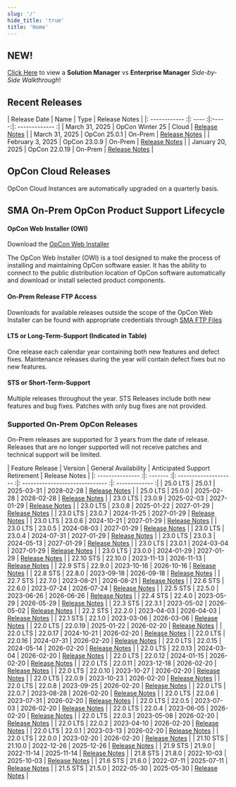 ```yaml
---
slug: '/'
hide_title: 'true'
title: 'Home'
---
```


## NEW!

[Click Here](sm_vs_em) to view a **Solution Manager** vs **Enterprise Manager** *Side-by-Side Walkthrough*!

## Recent Releases

| Release Date | Name | Type | Release Notes |
|: ------------ :|: ---- :|:-----:|: ------------- :|
| March 31, 2025 | OpCon Winter 25 | Cloud | [Release Notes](https://help.smatechnologies.com/opcon/core/release-notes) |
| March 31, 2025 | OpCon 25.0.1 | On-Prem | [Release Notes](https://help.smatechnologies.com/opcon/core/v25.0/release-notes#opcon-2500) |
| February 3, 2025 | OpCon 23.0.9 | On-Prem | [Release Notes](https://help.smatechnologies.com/opcon/core/v23.0/release-notes#opcon-2309) |
| January 20, 2025 | OpCon 22.0.19 | On-Prem | [Release Notes](https://help.smatechnologies.com/opcon/core/v22.0/release-notes#opcon-22019) |


## OpCon Cloud Releases

OpCon Cloud Instances are automatically upgraded on a quarterly basis.

## SMA On-Prem OpCon Product Support Lifecycle

#### OpCon Web Installer (OWI)

Download the [OpCon Web Installer](https://smatechnologies.hosted-by-files.com/OpConPublicUtilities/OpConWebInstaller.zip)

The OpCon Web Installer (OWI) is a tool designed to make the process of installing and maintaining OpCon software easier. It has the ability to connect to the public distribution location of OpCon software automatically and download or install selected product components.

#### On-Prem Release FTP Access

Downloads for available releases outside the scope of the OpCon Web Installer can be found with appropriate credentials through [SMA FTP Files](https://files.smatechnologies.com/files/)

#### LTS or Long-Term-Support (Indicated in Table)

One release each calendar year containing both new features and defect fixes. Maintenance releases during the year will contain defect fixes but no new features.

#### STS or Short-Term-Support

Multiple releases throughout the year. STS Releases include both new features and bug fixes. Patches with only bug fixes are not provided.

### Supported On-Prem OpCon Releases

On-Prem releases are supported for 3 years from the date of release. Releases that are no longer supported will not receive patches and technical support will be limited.


| Feature Release | Version | General Availability | Anticipated Support Retirement | Release Notes |
|: --------------- :|: ------- :|: -------------------- :|: ------------------------------ :|: ------------- :|
| 25.0 LTS | 25.0.1 | 2025-03-31 | 2028-02-28 | [Release Notes](https://help.smatechnologies.com/opcon/core/v25.0/release-notes#opcon-2501) |
| 25.0 LTS | 25.0.0 | 2025-02-28 | 2028-02-28 | [Release Notes](https://help.smatechnologies.com/opcon/core/v25.0/release-notes#opcon-2500) |
| 23.0 LTS | 23.0.9 | 2025-02-03 | 2027-01-29 | [Release Notes](https://help.smatechnologies.com/opcon/core/v23.0/release-notes#opcon-2309) |
| 23.0 LTS | 23.0.8 | 2025-01-22 | 2027-01-29 | [Release Notes](https://help.smatechnologies.com/opcon/core/v23.0/release-notes#opcon-2308) |
| 23.0 LTS | 23.0.7 | 2024-11-25 | 2027-01-29 | [Release Notes](https://help.smatechnologies.com/opcon/core/v23.0/release-notes#opcon-2307) |
| 23.0 LTS | 23.0.6 | 2024-10-21 | 2027-01-29 | [Release Notes](https://help.smatechnologies.com/opcon/core/v23.0/release-notes#opcon-2306) |
| 23.0 LTS | 23.0.5 | 2024-08-03 | 2027-01-29 | [Release Notes](https://help.smatechnologies.com/opcon/core/v23.0/release-notes#opcon-2305) |
| 23.0 LTS | 23.0.4 | 2024-07-31 | 2027-01-29 | [Release Notes](https://help.smatechnologies.com/opcon/core/v23.0/release-notes#opcon-2304) |
| 23.0 LTS | 23.0.3 | 2024-05-13 | 2027-01-29 | [Release Notes](https://help.smatechnologies.com/opcon/core/v23.0/release-notes#opcon-2303) |
| 23.0 LTS | 23.0.1 | 2024-03-04 | 2027-01-29 | [Release Notes](https://help.smatechnologies.com/opcon/core/v23.0/release-notes#opcon-2301) |
| 23.0 LTS | 23.0.0 | 2024-01-29 | 2027-01-29 | [Release Notes](https://help.smatechnologies.com/opcon/core/v23.0/release-notes#opcon-2300) |
| 22.10 STS | 22.10.0 | 2023-11-13 | 2026-11-13 | [Release Notes](opcon-release-notes-22/#opcon-22100) |
| 22.9 STS | 22.9.0 | 2023-10-16 | 2026-10-16 | [Release Notes](opcon-release-notes-22#opcon-2290) |
| 22.8 STS | 22.8.0 | 2023-09-18 | 2026-09-18 | [Release Notes](opcon-release-notes-22/#opcon-2280) |
| 22.7 STS | 22.7.0 | 2023-08-21 | 2026-08-21 | [Release Notes](opcon-release-notes-22/#opcon-2270) |
| 22.6 STS | 22.6.0 | 2023-07-24 | 2026-07-24 | [Release Notes](opcon-release-notes-22#opcon-2260) |
| 22.5 STS | 22.5.0 | 2023-06-26 | 2026-06-26 | [Release Notes](opcon-release-notes-22/#opcon-2250) |
| 22.4 STS | 22.4.0 | 2023-05-29 | 2026-05-29 | [Release Notes](opcon-release-notes-22/#opcon-2240) |
| 22.3 STS | 22.3.1 | 2023-05-02 | 2026-05-02 | [Release Notes](opcon-release-notes-22/#opcon-2231) |
| 22.2 STS | 22.2.0 | 2023-04-03 | 2026-04-03 | [Release Notes](opcon-release-notes-22/#opcon-2220) |
| 22.1 STS | 22.1.0 | 2023-03-06 | 2026-03-06 | [Release Notes](opcon-release-notes-22/#opcon-2210) |
| 22.0 LTS | 22.0.19 | 2025-01-22 | 2026-02-20 | [Release Notes](https://help.smatechnologies.com/opcon/core/v22.0/release-notes/#opcon-22019) |
| 22.0 LTS | 22.0.17 | 2024-10-21 | 2026-02-20 | [Release Notes](https://help.smatechnologies.com/opcon/core/v22.0/release-notes/#opcon-22017) |
| 22.0 LTS | 22.0.16 | 2024-07-31 | 2026-02-20 | [Release Notes](https://help.smatechnologies.com/opcon/core/v22.0/release-notes/#opcon-22016) |
| 22.0 LTS | 22.0.15 | 2024-05-14 | 2026-02-20 | [Release Notes](https://help.smatechnologies.com/opcon/core/v22.0/release-notes/#opcon-22015) |
| 22.0 LTS | 22.0.13 | 2024-03-04 | 2026-02-20 | [Release Notes](https://help.smatechnologies.com/opcon/core/v22.0/release-notes/#opcon-22013) |
| 22.0 LTS | 22.0.12 | 2024-01-15 | 2026-02-20 | [Release Notes](https://help.smatechnologies.com/opcon/core/v22.0/release-notes/#opcon-22012) |
| 22.0 LTS | 22.0.11 | 2023-12-18 | 2026-02-20 | [Release Notes](https://help.smatechnologies.com/opcon/core/v22.0/release-notes/#opcon-22011) |
| 22.0 LTS | 22.0.10 | 2023-10-27 | 2026-02-20 | [Release Notes](https://help.smatechnologies.com/opcon/core/v22.0/release-notes/#opcon-22010) |
| 22.0 LTS | 22.0.9 | 2023-10-23 | 2026-02-20 | [Release Notes](https://help.smatechnologies.com/opcon/core/v22.0/release-notes/#opcon-2209) |
| 22.0 LTS | 22.0.8 | 2023-09-25 | 2026-02-20 | [Release Notes](https://help.smatechnologies.com/opcon/core/v22.0/release-notes/#opcon-2208) |
| 22.0 LTS | 22.0.7 | 2023-08-28 | 2026-02-20 | [Release Notes](https://help.smatechnologies.com/opcon/core/v22.0/release-notes/#opcon-2207) |
| 22.0 LTS | 22.0.6 | 2023-07-31 | 2026-02-20 | [Release Notes](https://help.smatechnologies.com/opcon/core/v22.0/release-notes/#opcon-2206) |
| 22.0 LTS | 22.0.5 | 2023-07-03 | 2026-02-20 | [Release Notes](https://help.smatechnologies.com/opcon/core/v22.0/release-notes/#opcon-2205) |
| 22.0 LTS | 22.0.4 | 2023-06-05 | 2026-02-20 | [Release Notes](https://help.smatechnologies.com/opcon/core/v22.0/release-notes/#opcon-2204) |
| 22.0 LTS | 22.0.3 | 2023-05-08 | 2026-02-20 | [Release Notes](https://help.smatechnologies.com/opcon/core/v22.0/release-notes/#opcon-2203) |
| 22.0 LTS | 22.0.2 | 2023-04-10 | 2026-02-20 | [Release Notes](https://help.smatechnologies.com/opcon/core/v22.0/release-notes/#opcon-2202) |
| 22.0 LTS | 22.0.1 | 2023-03-13 | 2026-02-20 | [Release Notes](https://help.smatechnologies.com/opcon/core/v22.0/release-notes/#opcon-2201) |
| 22.0 LTS | 22.0.0 | 2023-02-20 | 2026-02-20 | [Release Notes](https://help.smatechnologies.com/opcon/core/v22.0/release-notes/#opcon-2200) |
| 21.10 STS | 21.10.0 | 2022-12-26 | 2025-12-26 | [Release Notes](opcon-release-notes-21/#opcon-21100) |
| 21.9 STS | 21.9.0 | 2022-11-14 | 2025-11-14 | [Release Notes](opcon-release-notes-21/#opcon-2190) |
| 21.8 STS | 21.8.0 | 2022-10-03 | 2025-10-03 | [Release Notes](opcon-release-notes-21/#opcon-2180) |
| 21.6 STS | 21.6.0 | 2022-07-11 | 2025-07-11 | [Release Notes](opcon-release-notes-21/#opcon-2160) |
| 21.5 STS | 21.5.0 | 2022-05-30 | 2025-05-30 | [Release Notes](opcon-release-notes-21/#opcon-2150) |


